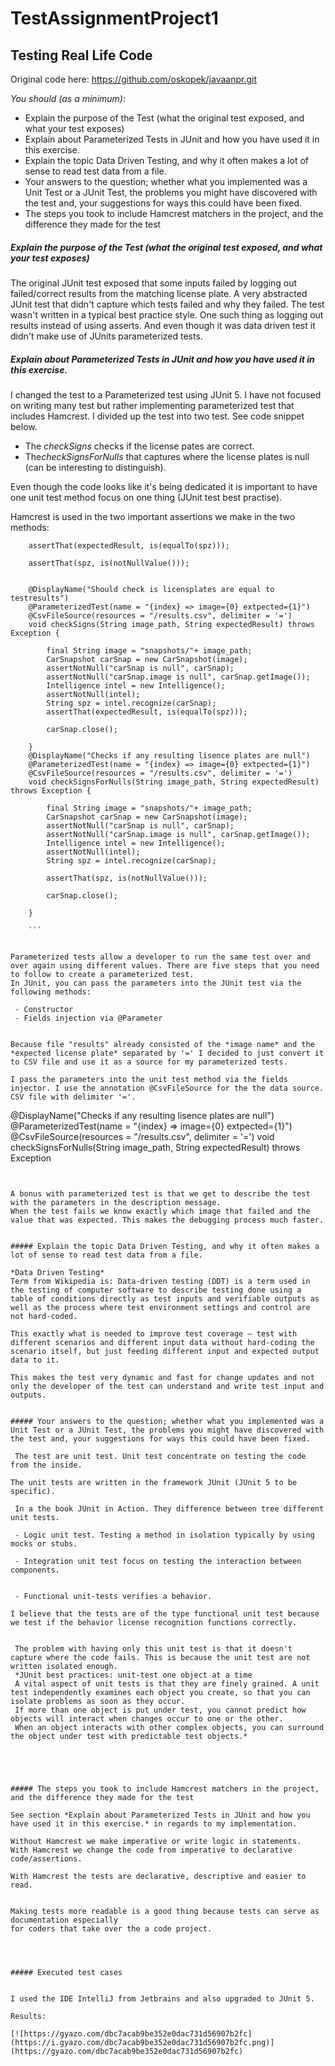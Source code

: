 # TestAssignmentProject1

## Testing Real Life Code

Original code here: https://github.com/oskopek/javaanpr.git  

*You should (as a minimum):* 
 - Explain the purpose of the Test (what the original test exposed, and what your test exposes) 
 - Explain about Parameterized Tests in JUnit and how you have used it in this exercise. 
 - Explain the topic Data Driven Testing, and why it often makes a lot of sense to read test data from a file. 
 - Your answers to the question; whether what you implemented was a Unit Test or a JUnit Test, the problems you might have discovered with the test and, your suggestions for ways this could have been fixed. 
 - The steps you took to include Hamcrest matchers in the project, and the difference they made for the test 
 
 

 
 
 
 
##### Explain the purpose of the Test (what the original test exposed, and what your test exposes) 
 
The original JUnit test exposed that some inputs failed by logging out failed/correct results from the matching license plate.
A very abstracted JUnit test that didn't capture which tests failed and why they failed. The test wasn't written in a typical best practice style.
One such thing as logging out results instead of using asserts. And even though it was data driven test it didn't make use of JUnits parameterized tests.
 
##### Explain about Parameterized Tests in JUnit and how you have used it in this exercise.



I changed the test to a Parameterized test using JUnit 5. I have not focused on writing many test but rather implementing parameterized test that includes Hamcrest. I divided up the test into two test. See code snippet below. 

- The *checkSigns* checks if the license pates are correct.
- The*checkSignsForNulls* that captures where the license plates is null (can be interesting to distinguish).

Even though the code looks like it's being dedicated it is important to have one unit test method focus on one thing (JUnit test best practise).
  
Hamcrest is used in the two important assertions we make in the two methods:

```        
    assertThat(expectedResult, is(equalTo(spz)));
```    

```        
	assertThat(spz, is(notNullValue()));
```    
 
```

    @DisplayName("Should check is licensplates are equal to testresults")
    @ParameterizedTest(name = "{index} => image={0} extpected={1}")
    @CsvFileSource(resources = "/results.csv", delimiter = '=')
    void checkSigns(String image_path, String expectedResult) throws Exception {

        final String image = "snapshots/"+ image_path;
        CarSnapshot carSnap = new CarSnapshot(image);
        assertNotNull("carSnap is null", carSnap);
        assertNotNull("carSnap.image is null", carSnap.getImage());
        Intelligence intel = new Intelligence();
        assertNotNull(intel);
        String spz = intel.recognize(carSnap);
        assertThat(expectedResult, is(equalTo(spz)));

        carSnap.close();

    }
    @DisplayName("Checks if any resulting lisence plates are null")
    @ParameterizedTest(name = "{index} => image={0} extpected={1}")
    @CsvFileSource(resources = "/results.csv", delimiter = '=')
    void checkSignsForNulls(String image_path, String expectedResult) throws Exception {

        final String image = "snapshots/"+ image_path;
        CarSnapshot carSnap = new CarSnapshot(image);
        assertNotNull("carSnap is null", carSnap);
        assertNotNull("carSnap.image is null", carSnap.getImage());
        Intelligence intel = new Intelligence();
        assertNotNull(intel);
        String spz = intel.recognize(carSnap);

        assertThat(spz, is(notNullValue()));

        carSnap.close();

    }
	
	```


Parameterized tests allow a developer to run the same test over and over again using different values. There are five steps that you need to follow to create a parameterized test.
In JUnit, you can pass the parameters into the JUnit test via the following methods:

 - Constructor
 - Fields injection via @Parameter


Because file "results" already consisted of the *image name* and the *expected license plate* separated by '=' I decided to just convert it to CSV file and use it as a source for my parameterized tests.
 
I pass the parameters into the unit test method via the fields injector. I use the annotation @CsvFileSource for the the data source. CSV file with delimiter '='.

``` 
@DisplayName("Checks if any resulting lisence plates are null")
@ParameterizedTest(name = "{index} => image={0} extpected={1}")
@CsvFileSource(resources = "/results.csv", delimiter = '=') 
void checkSignsForNulls(String image_path, String expectedResult) throws Exception 
	
``` 


A bonus with parameterized test is that we get to describe the test with the parameters in the description message.
When the test fails we know exactly which image that failed and the value that was expected. This makes the debugging process much faster.

 
##### Explain the topic Data Driven Testing, and why it often makes a lot of sense to read test data from a file.

*Data Driven Testing*
Term from Wikipedia is: Data-driven testing (DDT) is a term used in the testing of computer software to describe testing done using a table of conditions directly as test inputs and verifiable outputs as well as the process where test environment settings and control are not hard-coded.

This exactly what is needed to improve test coverage – test with different scenarios and different input data without hard-coding the scenario itself, but just feeding different input and expected output data to it.
 
This makes the test very dynamic and fast for change updates and not only the developer of the test can understand and write test input and outputs. 
 
 
##### Your answers to the question; whether what you implemented was a Unit Test or a JUnit Test, the problems you might have discovered with the test and, your suggestions for ways this could have been fixed.
 
 The test are unit test. Unit test concentrate on testing the code from the inside. 

The unit tests are written in the framework JUnit (JUnit 5 to be specific). 
 
 In a the book JUnit in Action. They difference between tree different unit tests.
 
 - Logic unit test. Testing a method in isolation typically by using mocks or stubs.
 
 - Integration unit test focus on testing the interaction between components.

 
 - Functional unit-tests verifies a behavior.

I believe that the tests are of the type functional unit test because we test if the behavior license recognition functions correctly.
 
 
 The problem with having only this unit test is that it doesn't capture where the code fails. This is because the unit test are not written isolated enough.
 *JUnit best practices: unit-test one object at a time
 A vital aspect of unit tests is that they are finely grained. A unit test independently examines each object you create, so that you can isolate problems as soon as they occur.
 If more than one object is put under test, you cannot predict how objects will interact when changes occur to one or the other.
 When an object interacts with other complex objects, you can surround the object under test with predictable test objects.*
 

 
 

##### The steps you took to include Hamcrest matchers in the project, and the difference they made for the test
 
See section *Explain about Parameterized Tests in JUnit and how you have used it in this exercise.* in regards to my implementation.

Without Hamcrest we make imperative or write logic in statements.
With Hamcrest we change the code from imperative to declarative code/assertions.

With Hamcrest the tests are declarative, descriptive and easier to read.


Making tests more readable is a good thing because tests can serve as documentation especially 
for coders that take over the a code project. 



 
##### Executed test cases  
 
 
I used the IDE IntelliJ from Jetbrains and also upgraded to JUnit 5.

Results:

[![https://gyazo.com/dbc7acab9be352e0dac731d56907b2fc](https://i.gyazo.com/dbc7acab9be352e0dac731d56907b2fc.png)](https://gyazo.com/dbc7acab9be352e0dac731d56907b2fc)


 
 
 